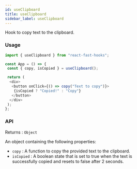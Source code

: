 ```yaml
---
id: useClipboard
title: useClipboard
sidebar_label: useClipboard
---
```


Hook to copy text to the clipboard.

### Usage

```typescript
import { useClipboard } from "react-fast-hooks";

const App = () => {
 const { copy, isCopied } = useClipboard();

 return (
  <div>
   <button onClick={() => copy("Text to copy")}>
    {isCopied ? "Copied!" : "Copy"}
   </button>
  </div>
 );
};
```

### API

Returns : `Object`

An object containing the following properties:

- `copy` : A function to copy the provided text to the clipboard.
- `isCopied` : A boolean state that is set to true when the text is successfully copied and resets to false after 2 seconds.
